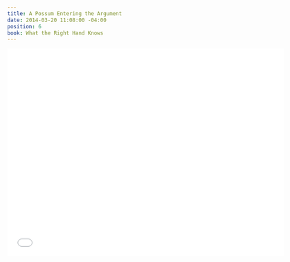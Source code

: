 ```yaml
---
title: A Possum Entering the Argument
date: 2014-03-20 11:08:00 -04:00
position: 6
book: What the Right Hand Knows
---
```


<iframe width="640" height="480" src="//www.youtube.com/embed/GLk-W6xUZHM?rel=0" frameborder="0" allowfullscreen></iframe>
